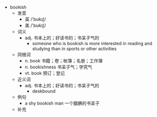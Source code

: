 - bookish
  - 发音
    - 英 /'bʊkɪʃ/
    - 美 /'bʊkɪʃ/
  - 词义
    - adj. 书本上的；好读书的；书呆子气的
      - someone who is bookish is more interested in reading and studying than in sports or other activities
  - 同根词
    - n. book 书籍；卷；帐簿；名册；工作簿
    - n. bookishness 书呆子气；学究气
    - vt. book 预订；登记
  - 近义词
    - adj. 书本上的；好读书的；书呆子气的
      - deskbound
  - 例句
    - a shy bookish man 一个腼腆的书呆子
  - 补充
